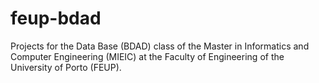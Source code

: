 # feup-bdad
Projects for the Data Base (BDAD) class of the Master in Informatics and Computer Engineering (MIEIC) at the Faculty of Engineering of the University of Porto (FEUP).
